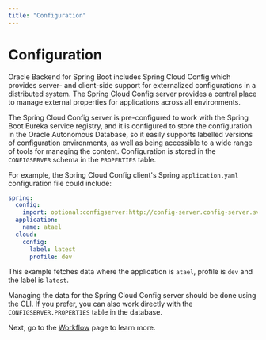 ```yaml
---
title: "Configuration"
---
```


# Configuration

Oracle Backend for Spring Boot includes Spring Cloud Config which provides server- and client-side support for externalized
configurations in a distributed system. The Spring Cloud Config server provides a central place to manage external properties for applications
across all environments.

The Spring Cloud Config server is pre-configured to work with the Spring Boot Eureka service registry, and it is configured to store the
configuration in the Oracle Autonomous Database, so it easily supports labelled versions of configuration
environments, as well as being accessible to a wide range of tools for managing the content.
Configuration is stored in the `CONFIGSERVER` schema in the `PROPERTIES` table.

For example, the Spring Cloud Config client's Spring `application.yaml` configuration file could include:

```yaml
spring:
  config:
    import: optional:configserver:http://config-server.config-server.svc.cluster.local:8080
  application:
    name: atael
  cloud:
    config:
      label: latest
      profile: dev
```

This example fetches data where the application is `atael`, profile is `dev` and the label is `latest`.

Managing the data for the Spring Cloud Config server should be done using the CLI. If you prefer, you can also work directly
with the `CONFIGSERVER.PROPERTIES` table in the database.

Next, go to the [Workflow](../conductor/) page to learn more.
